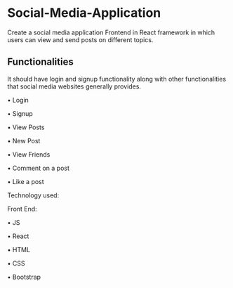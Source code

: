 # Social-Media-Application

Create a social media application Frontend in React framework in which users can view and send
posts on different topics.

## Functionalities
It should have login and signup functionality along with other functionalities that social media
websites generally provides.

• Login

• Signup

• View Posts

• New Post

• View Friends

• Comment on a post

• Like a post

Technology used:

Front End:

• JS

• React

• HTML

• CSS

• Bootstrap



